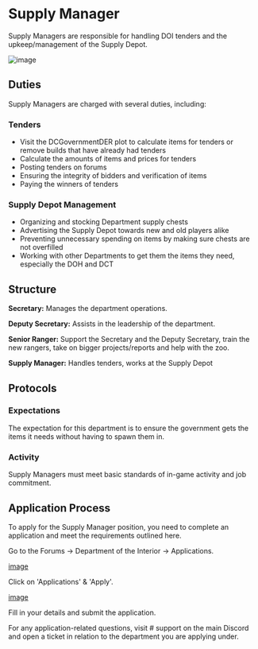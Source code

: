 # Supply Manager
Supply Managers are responsible for handling DOI tenders and the upkeep/management of the Supply Depot.

![image](https://cdn.discordapp.com/attachments/838356841217916989/1176757097938030592/Minecraft__1.png?ex=65700773&is=655d9273&hm=e72276fe074678a5a08c764b651be23ccd207591d191694e23163c63ee0f63ca&)

## Duties
Supply Managers are charged with several duties, including:

### Tenders
- Visit the DCGovernmentDER plot to calculate items for tenders or remove builds that have already had tenders
- Calculate the amounts of items and prices for tenders
- Posting tenders on forums
- Ensuring the integrity of bidders and verification of items
- Paying the winners of tenders

### Supply Depot Management
- Organizing and stocking Department supply chests
- Advertising the Supply Depot towards new and old players alike
- Preventing unnecessary spending on items by making sure chests are not overfilled
- Working with other Departments to get them the items they need, especially the DOH and DCT

## Structure
**Secretary:** Manages the department operations.

**Deputy Secretary:** Assists in the leadership of the department.

**Senior Ranger:** Support the Secretary and the Deputy Secretary, train the new rangers, take on bigger projects/reports and help with the zoo.

**Supply Manager:** Handles tenders, works at the Supply Depot

## Protocols

### Expectations
The expectation for this department is to ensure the government gets the items it needs without having to spawn them in.

### Activity
Supply Managers must meet basic standards of in-game activity and job commitment.

## Application Process
To apply for the Supply Manager position, you need to complete an application and meet the requirements outlined here.

Go to the Forums -> Department of the Interior -> Applications.

[image](https://cdn.discordapp.com/attachments/838356841217916989/1176757157295816734/MMvZAoA.png?ex=65700781&is=655d9281&hm=105874f5160bf087a7118557858ee5992286648112521b86022f98e6def84d90&)

Click on 'Applications' & 'Apply'.

[image](https://cdn.discordapp.com/attachments/838356841217916989/1176757205995892787/X7jlX9L.png?ex=6570078d&is=655d928d&hm=b0faf713f0c5cfeb61ac2825effb6cf3e37deb06378a3a091acbd8291bc1876c&)

Fill in your details and submit the application.

For any application-related questions, visit # support on the main Discord and open a ticket in relation to the department you are applying under.

